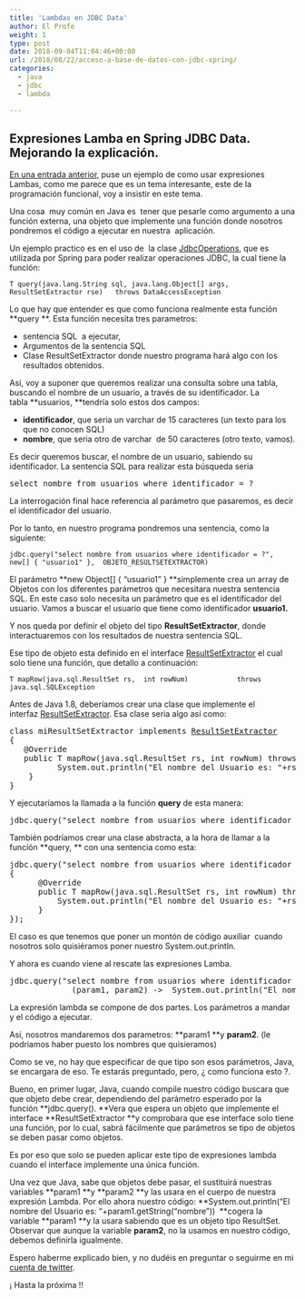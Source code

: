```yaml
---
title: 'Lambdas en JDBC Data'
author: El Profe
weight: 1
type: post
date: 2018-09-04T11:04:46+00:00
url: /2018/08/22/acceso-a-base-de-datos-con-jdbc-spring/
categories:
  - java
  - jdbc
  - lambda

---
```


## Expresiones Lamba en  Spring JDBC Data. Mejorando la explicación.

<a href="/2018/08/23/usando-lambdas/" rel="noopener">En una entrada anterior</a>, puse un ejemplo de como usar expresiones Lambas, como me parece que es un tema interesante, este de la programación funcional, voy a insistir en este tema.

Una cosa  muy común en Java es  tener que pesarle como argumento a una función externa, una objeto que implemente una función donde nosotros pondremos el código a ejecutar en nuestra  aplicación.

Un ejemplo practico es en el uso de  la clase <span class="pl-smi"><a href="https://docs.spring.io/spring/docs/current/javadoc-api/org/springframework/jdbc/core/JdbcOperations.html" target="_blank" rel="noopener">JdbcOperations</a>, que es utilizada por Spring para poder realizar operaciones JDBC, la cual tiene la función: </span>

```
T query(java.lang.String sql, java.lang.Object[] args, ResultSetExtractor rse)   throws DataAccessException
```

Lo que hay que entender es que como funciona realmente esta función **query **<span class="pl-smi">. Esta función necesita tres parametros:</span>

  * <span class="pl-smi">sentencia SQL  a ejecutar, </span>
  * Argumentos de la sentencia SQL
  * Clase ResultSetExtractor donde nuestro programa hará algo con los resultados obtenidos.

Así, voy a suponer que queremos realizar una consulta sobre una tabla, buscando el nombre de un usuario, a través de su identificador. La tabla **usuarios, **tendría solo estos dos campos:

  * **identificador**, que seria un varchar de 15 caracteres (un texto para los que no conocen SQL)
  * **nombre**, que seria otro de varchar  de 50 caracteres (otro texto, vamos).

Es decir queremos buscar, el nombre de un usuario, sabiendo su identificador. La sentencia SQL para realizar esta búsqueda seria

<pre>select nombre from usuarios where identificador = ?</pre>

La interrogación final hace referencia al parámetro que pasaremos, es decir el identificador del usuario.

Por lo tanto, en nuestro programa pondremos una sentencia, como la siguiente:

```
jdbc.query("select nombre from usuarios where identificador = ?", new[] { "usuario1" },  OBJETO_RESULTSETEXTRACTOR)
```

El parámetro **<span class="pl-k">new</span> <span class="pl-smi">Object</span>[] { &#8220;usuario1&#8221; } **simplemente crea un array de Objetos con los diferentes parámetros que necesitara nuestra sentencia SQL. En este caso solo necesita un parámetro que es el identificador del usuario. Vamos a buscar el usuario que tiene como identificador **usuario1.**

Y nos queda por definir el objeto del tipo **ResultSetExtractor**, donde interactuaremos con los resultados de nuestra sentencia SQL.

Ese tipo de objeto esta definido en el interface [ResultSetExtractor][1] el cual solo tiene una función, que detallo a continuación:

```T mapRow(java.sql.ResultSet rs,  int rowNum)            throws java.sql.SQLException```

Antes de Java 1.8, deberíamos crear una clase que implemente el interfaz [ResultSetExtractor][1]. Esa clase seria algo así como:

<pre>class miResultSetExtractor implements <a title="interface in org.springframework.jdbc.core" href="https://docs.spring.io/spring/docs/current/javadoc-api/org/springframework/jdbc/core/ResultSetExtractor.html">ResultSetExtractor</a>
{
   @Override
   public T mapRow(java.sql.ResultSet rs, int rowNum) throws java.sql.SQLException { 
          System.out.println("El nombre del Usuario es: "+rs.getString("nombre")); // <strong>CODIGO A EJECUTAR</strong>
    }
}</pre>

Y ejecutaríamos la llamada a la función **query** de esta manera:

<pre>jdbc.query("select nombre from usuarios where identificador = ?", <span class="pl-k">new</span> <span class="pl-smi">Object</span>[] { "usuario1" },new miResultSetExtractor ());</pre>

También podríamos crear una clase abstracta, a la hora de llamar a la función **query, ** con una sentencia como esta:

<pre>jdbc.query("select nombre from usuarios where identificador = ?", <span class="pl-k">new</span> <span class="pl-smi">Object</span>[] { "usuario1" }, new ResultSetExtractor()
{
      @Override
      public T mapRow(java.sql.ResultSet rs, int rowNum) throws java.sql.SQLException { 
          System.out.println("El nombre del Usuario es: "+rs.getString("nombre")); // <strong>CODIGO A EJECUTAR</strong>
      }
});</pre>

El caso es que tenemos que poner un montón de código auxiliar  cuando nosotros solo quisiéramos poner nuestro System.out.println.

Y ahora es cuando viene al rescate las expresiones Lamba.

<pre>jdbc.query("select nombre from usuarios where identificador = ?", <span class="pl-k">new</span> <span class="pl-smi">Object</span>[] { "usuario1" },
             (param1, param2) -&gt;  System.out.println("El nombre del Usuario es: "+param1.getString("nombre"));</pre>

La expresión lambda se compone de dos partes. Los parámetros a mandar y el código a ejecutar.

Así, nosotros mandaremos dos parametros: **param1 **y **param2**. (le podriamos haber puesto los nombres que quisieramos)

Como se ve, no hay que especificar de que tipo son esos parámetros, Java, se encargara de eso. Te estarás preguntado, pero, ¿ como funciona esto ?.

Bueno, en primer lugar, Java, cuando compile nuestro código buscara que que objeto debe crear, dependiendo del parámetro esperado por la función **jdbc.query(). **Vera que espera un objeto que implemente el interface **ResultSetExtractor **y comprobara que ese interface solo tiene una función, por lo cual, sabrá fácilmente que parámetros se tipo de objetos se deben pasar como objetos.

Es por eso que solo se pueden aplicar este tipo de expresiones lambda cuando el interface implemente una única función.

Una vez que Java, sabe que objetos debe pasar, el sustituirá nuestras variables **param1 **y **param2 **y las usara en el cuerpo de nuestra expresión Lambda. Por ello ahora nuestro código: **System.out.println(&#8220;El nombre del Usuario es: &#8220;+param1.getString(&#8220;nombre&#8221;))  **cogera la variable **param1 **y la usara sabiendo que es un objeto tipo ResultSet. Observar que aunque la variable **param2**, no la usamos en nuestro código, debemos definirla igualmente.

Espero haberme explicado bien, y no dudéis en preguntar o seguirme en mi <a href="https://twitter.com/chuchip" target="_blank" rel="noopener">cuenta de twitter</a>.

¡ Hasta la próxima !!

 [1]: https://docs.spring.io/spring/docs/current/javadoc-api/org/springframework/jdbc/core/ResultSetExtractor.html "interface in org.springframework.jdbc.core"
